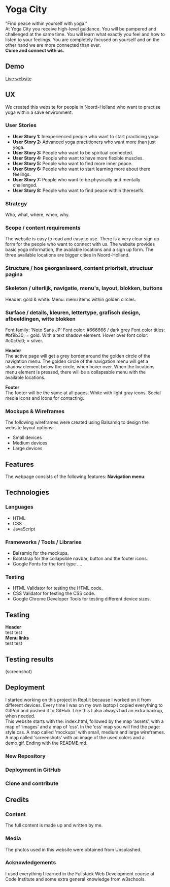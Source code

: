 # Yoga City
"Find peace within yourself with yoga."<br>
At Yoga City you receive high-level guidance. 
You will be pampered and challenged at the same time. 
You will learn what exactly you feel and how to listen to your feelings. 
You are completely focused on yourself and on the other hand we are more connected than ever.<br>
<strong>Come and connect with us.</strong>

## Demo
[Live website](https://kimkesdev.github.io/YogaCity/.)

## UX
We created this website for people in Noord-Holland who want to practise yoga within a save environment.

### User Stories
<ul>
  <li><strong>User Story 1:</strong> Inexperienced people who want to start practicing yoga.
  <li><strong>User Story 2:</strong> Advanced yoga practitioners who want more than just yoga.
  <li><strong>User Story 3:</strong> People who want to be spiritual connected.
  <li><strong>User Story 4:</strong> People who want to have more flexible muscles.
  <li><strong>User Story 5:</strong> People who want to find more inner peace.
  <li><strong>User Story 6:</strong> People who want to start learning more about there feelings.
  <li><strong>User Story 7:</strong> People who want to be physically and mentally challenged. 
  <li><strong>User Story 8:</strong> People who want to find peace within thereselfs.
</ul> 

### Strategy
Who, what, where, when, why.

### Scope  /  content requirements
The website is easy to read and easy to use.
There is a very clear sign up form for the people who want to connect with us.
The website provides basic yoga information, the available locations and a sign up form.
The three available locations are bigger cities in Noord-Holland.

### Structure / hoe georganiseerd, content prioriteit, structuur pagina

### Skeleton / uiterlijk, navigatie, menu's, layout, blokken, buttons
Header: gold & white.
Menu: menu items within golden circles. 

### Surface / details, kleuren, lettertype, grafisch design, afbeeldingen, witte blokken
Font family: 'Noto Sans JP'
Font color: #666666 / dark grey
Font color titles: #bf9b30; = gold. With a text shadow element.
Hover over font color: #c0c0c0; = silver. 

<strong>Header</strong><br>
The active page will get a grey border around the golden circle of the navigation menu.
The golden circle of the navigation menu will get a shadow element below the circle, when hover over.
When the locations menu element is pressed, there will be a collapsable menu with the available locations.

<strong>Footer</strong><br>
The footer will be the same at all pages.
White with light gray icons.
Social media icons and icons for contacting.

### Mockups & Wireframes
The following wireframes were created using Balsamiq to design the website layout options:
<ul>
  <li>Small devices
  <li>Medium devices
  <li>Large devices
</ul>

## Features
The webpage consists of the following features:
<strong>Navigation menu</strong>: 

## Technologies

### Languages
<ul>
  <li>HTML
  <li>CSS
  <li>JavaScript
</ul>

### Frameworks / Tools / Libraries
<ul>
  <li>Balsamiq for the mockups.
  <li>Bootstrap for the collapsible navbar, button and the footer icons.
  <li>Google Fonts for the font type ....
</ul>

### Testing
<ul>
  <li>HTML Validator for testing the HTML code.
  <li>CSS Validator for testing the CSS code.
  <li>Google Chrome Developer Tools for testing different device sizes.
</ul>

## Testing

<strong>Header</strong><br>
test test
<br>
<strong>Menu links</strong><br>
test test

## Testing results
(screenshot)

## Deployment
I started working on this project in Repl.it because I worked on it from different devices.
Every time I was on my own laptop I copied everything to GitPod and pushed it to GitHub.
Like this I also always had an extra backup, when needed.
<br>
This website starts with the: index.html, followed by the map ‘assets’, with a map of ‘images’ and a map of ‘css’.
In the ’css’ map you will find the page: style.css.
A map called 'mockups' with small, medium and large wireframes.
A map called 'screenshots' with an image of the used colors and a demo.gif.
Ending with the README.md.

### New Repository
### Deployment in GitHub
### Clone and contribute

## Credits

### Content
The full content is made up and written by me.

### Media
The photos used in this website were obtained from Unsplashed.

### Acknowledgements
I used everything I learned in the Fullstack Web Development course at Code Institute and some extra general knowledge from w3schools.
